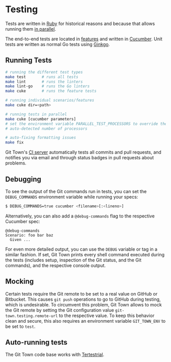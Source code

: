 # Testing

Tests are written in [Ruby](https://www.ruby-lang.org) for historical reasons
and because that allows running them
[in parallel](https://github.com/grosser/parallel_tests).

The end-to-end tests are located in [features](../../features) and written in
[Cucumber](https://github.com/cucumber/cucumber-ruby). Unit tests are written as
normal Go tests using [Ginkgo](https://github.com/onsi/ginkgo).

## Running Tests

```bash
# running the different test types
make test       # runs all tests
make lint       # runs the linters
make lint-go    # runs the Go linters
make cuke       # runs the feature tests

# running individual scenarios/features
make cuke dir=<path>

# running tests in parallel
make cuke [cucumber parameters]
# set the environment variable PARALLEL_TEST_PROCESSORS to override the
# auto-detected number of processors

# auto-fixing formatting issues
make fix
```

Git Town's [CI server](https://circleci.com/gh/Originate/git-town) automatically
tests all commits and pull requests, and notifies you via email and through
status badges in pull requests about problems.

## Debugging

To see the output of the Git commands run in tests, you can set the
`DEBUG_COMMANDS` environment variable while running your specs:

```bash
$ DEBUG_COMMANDS=true cucumber <filename>[:<lineno>]
```

Alternatively, you can also add a `@debug-commands` flag to the respective
Cucumber spec:

```cucumber
@debug-commands
Scenario: foo bar baz
  Given ...
```

For even more detailed output, you can use the `DEBUG` variable or tag in a
similar fashion. If set, Git Town prints every shell command executed during the
tests (includes setup, inspection of the Git status, and the Git commands), and
the respective console output.

## Mocking

Certain tests require the Git remote to be set to a real value on GitHub or
Bitbucket. This causes `git push` operations to go to GitHub during testing,
which is undesirable. To circumvent this problem, Git Town allows to mock the
Git remote by setting the Git configuration value `git-town.testing.remote-url`
to the respective value. To keep this behavior clean and secure, this also
requires an environment variable `GIT_TOWN_ENV` to be set to `test`.

## Auto-running tests

The Git Town code base works with
[Tertestrial](https://github.com/Originate/tertestrial-server).
